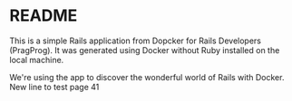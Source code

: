 # README

This is a simple Rails application from Dopcker for Rails Developers (PragProg).
It was generated using Docker without Ruby installed on the local machine.

We're using the app to discover the wonderful world of Rails with Docker.
New line to test page 41

